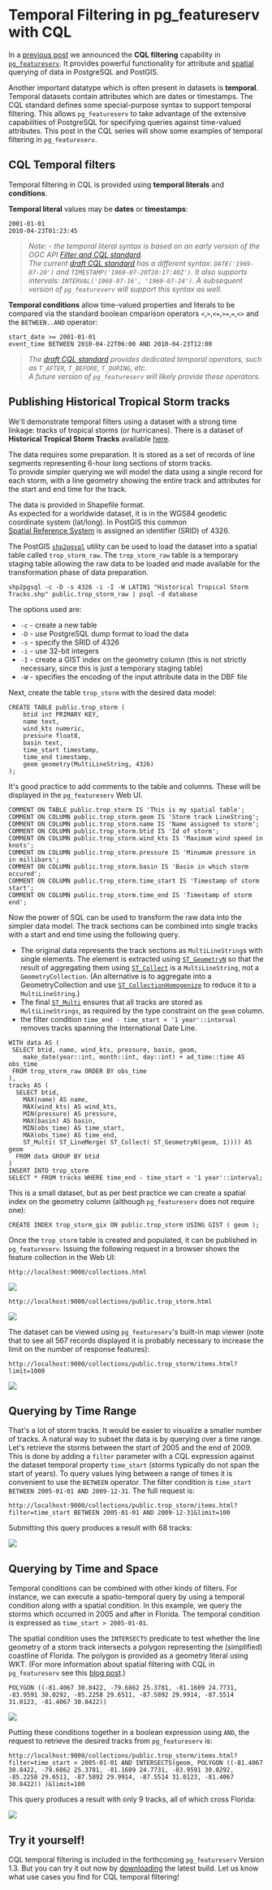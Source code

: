 # Temporal Filtering in pg_featureserv with CQL

In a [previous post](https://blog.crunchydata.com/blog/cql-filtering-in-pg_featureserv) we announced the **CQL filtering** capability in [`pg_featureserv`](https://github.com/CrunchyData/pg_featureserv).
It provides powerful functionality for attribute and [spatial](https://blog.crunchydata.com/blog/spatial-filters-in-pg_featureserv-with-cql) querying of data in PostgreSQL and PostGIS.

Another important datatype which is often present in datasets is **temporal**.
Temporal datasets contain attributes which are dates or timestamps.
The CQL standard defines some special-purpose syntax to support temporal filtering.
This allows `pg_featureserv` to take advantage of the extensive capabilities of PostgreSQL 
for specifying queries against time-valued attributes.
This post in the CQL series will show some examples of temporal filtering in `pg_featureserv`.

## CQL Temporal filters

Temporal filtering in CQL is provided using **temporal literals** and **conditions**.

**Temporal literal** values may be **dates** or **timestamps**:
```
2001-01-01
2010-04-23T01:23:45
```

> *Note: - the temporal literal syntax is based on an early version of the OGC API [Filter and CQL standard](https://portal.ogc.org/files/96288).  
> The current [draft CQL standard](https://docs.ogc.org/DRAFTS/21-065.html) has a different syntax: `DATE('1969-07-20')` and `TIMESTAMP('1969-07-20T20:17:40Z')`.  It also supports intervals:  `INTERVAL('1969-07-16', '1969-07-24')`.
> A subsequent version of `pg_featureserv` will support this syntax as well.*
 
**Temporal conditions** allow time-valued properties and literals to be compared 
via the standard boolean cmparison operators
`<`,`>`,`<=`,`>=`,`=`,`<>` and the `BETWEEN..AND` operator:
```
start_date >= 2001-01-01
event_time BETWEEN 2010-04-22T06:00 AND 2010-04-23T12:00
```

> *The [draft CQL standard](https://docs.ogc.org/DRAFTS/21-065.html#_temporal_operators) provides dedicated temporal operators, such as `T_AFTER`, `T_BEFORE`, `T_DURING`, etc.  
> A future version of `pg_featureserv` will likely provide these operators.*

## Publishing Historical Tropical Storm tracks

We'll demonstrate temporal filters using a dataset with a strong time linkage: tracks of tropical storms (or hurricanes).
There is a dataset of **Historical Tropical Storm Tracks** available [here](https://hifld-geoplatform.opendata.arcgis.com/datasets/geoplatform::historical-tropical-storm-tracks).

The data requires some preparation.  It is stored as a set of records of line segments representing 6-hour long sections
of storm tracks.  
To provide simpler querying we will model the data using a single record for each storm, with a line geometry showing the
entire track and attributes for the start and end time for the track. 

The data is provided in Shapefile format.  
As expected for a worldwide dataset, it is in the WGS84 geodetic coordinate system (lat/long).
In PostGIS this common  
[Spatial Reference System](https://postgis.net/docs/manual-dev/using_postgis_dbmanagement.html#spatial_ref_sys) 
is assigned an identifier (SRID) of 4326.

The PostGIS [`shp2pgsql`](https://postgis.net/docs/manual-3.3/using_postgis_dbmanagement.html#shp2pgsql_usage) utility can be used to load the dataset into a spatial table called `trop_storm_raw`.
The `trop_storm_raw` table is a temporary staging table allowing the raw data to be loaded
and made available for the transformation phase of data preparation.

```
shp2pgsql -c -D -s 4326 -i -I -W LATIN1 "Historical Tropical Storm Tracks.shp" public.trop_storm_raw | psql -d database
```
The options used are:
* `-c` - create a new table
* `-D` - use PostgreSQL dump format to load the data
* `-s` - specify the SRID of 4326
* `-i` - use 32-bit integers
* `-I` - create a GIST index on the geometry column (this is not strictly necessary, since this is just a temporary staging table)
* `-W` - specifies the encoding of the input attribute data in the DBF file

Next, create the table `trop_storm` with the desired data model:
```
CREATE TABLE public.trop_storm (
    btid int PRIMARY KEY,
    name text,
    wind_kts numeric,
    pressure float8,
    basin text,
    time_start timestamp,
    time_end timestamp,
    geom geometry(MultiLineString, 4326)
);
```

It's good practice to add comments to the table and columns. 
These will be displayed in the `pg_featureserv` Web UI.

```
COMMENT ON TABLE public.trop_storm IS 'This is my spatial table';
COMMENT ON COLUMN public.trop_storm.geom IS 'Storm track LineString';
COMMENT ON COLUMN public.trop_storm.name IS 'Name assigned to storm';
COMMENT ON COLUMN public.trop_storm.btid IS 'Id of storm';
COMMENT ON COLUMN public.trop_storm.wind_kts IS 'Maximum wind speed in knots';
COMMENT ON COLUMN public.trop_storm.pressure IS 'Minumum pressure in in millibars';
COMMENT ON COLUMN public.trop_storm.basin IS 'Basin in which storm occured';
COMMENT ON COLUMN public.trop_storm.time_start IS 'Timestamp of storm start';
COMMENT ON COLUMN public.trop_storm.time_end IS 'Timestamp of storm end';
```


Now the power of SQL can be used to transform the raw data into the simpler data model.
The track sections can be combined into single tracks with a start and end time using the following query.

* The original data represents the track sections as `MultiLineString`s with single elements.
The element is extracted using 
[`ST_GeometryN`](https://postgis.net/docs/manual-dev/ST_GeometryN.html) so that the result of aggregating them using 
[`ST_Collect`](https://postgis.net/docs/manual-dev/ST_Collect.html) 
is a `MultiLineString`, not a `GeometryCollection`. (An alternative is to aggregate into a GeometryCollection
and use 
[`ST_CollectionHomogenize`](https://postgis.net/docs/manual-dev/ST_CollectionHomogenize.html) to reduce it to a `MultiLineString`.)
* The final [`ST_Multi`](https://postgis.net/docs/manual-dev/ST_Multi.html) ensures that all tracks are stored as `MultiLineStrings`, 
  as required by the type constraint on the `geom` column. 
* the filter condition `time_end - time_start < '1 year'::interval` removes tracks spanning the International Date Line.

```
WITH data AS (
 SELECT btid, name, wind_kts, pressure, basin, geom,
    make_date(year::int, month::int, day::int) + ad_time::time AS obs_time
 FROM trop_storm_raw ORDER BY obs_time
),
tracks AS (
  SELECT btid,
    MAX(name) AS name,
    MAX(wind_kts) AS wind_kts,
    MIN(pressure) AS pressure,
    MAX(basin) AS basin,
    MIN(obs_time) AS time_start,
    MAX(obs_time) AS time_end,
    ST_Multi( ST_LineMerge( ST_Collect( ST_GeometryN(geom, 1)))) AS geom
  FROM data GROUP BY btid
)
INSERT INTO trop_storm
SELECT * FROM tracks WHERE time_end - time_start < '1 year'::interval;
```

This is a small dataset, but as per best practice we can create a spatial index on the geometry column
(although `pg_featureserv` does not require one):

```
CREATE INDEX trop_storm_gix ON public.trop_storm USING GIST ( geom );
```


Once the `trop_storm` table is created and populated, it can be published in `pg_featureserv`.
Issuing the following request in a browser shows the feature collection in the Web UI:

```
http://localhost:9000/collections.html
```
![](pgfs-cql-temporal-fc-trop-storm.png)

```
http://localhost:9000/collections/public.trop_storm.html
```
![](pgfs-cql-temporal-trop-storm-metadata.png)


The dataset can be viewed using `pg_featureserv`'s built-in map viewer
(note that to see all 567 records displayed it is probably necessary to increase the limit on the number of response features):
```
http://localhost:9000/collections/public.trop_storm/items.html?limit=1000
```
![](pgfs-cql-temporal-trop-storm.png)


## Querying by Time Range

That's a lot of storm tracks.  It would be easier to visualize a smaller number of tracks.
A natural way to subset the data is by querying over a time range.
Let's retrieve the storms between the start of 2005 and the end of 2009. 
This is done by adding a `filter` parameter with a CQL expression against the dataset temporal property `time_start` 
(storms typically do not span the start of years).
To query values lying between a range of times it is convenient to use the `BETWEEN` operator. 
The filter condition is `time_start BETWEEN 2005-01-01 AND 2009-12-31`.
The full request is:
```
http://localhost:9000/collections/public.trop_storm/items.html?filter=time_start BETWEEN 2005-01-01 AND 2009-12-31&limit=100
```

Submitting this query produces a result with 68 tracks:

![](pgfs-cql-temporal-2005-2009.png)

## Querying by Time and Space

Temporal conditions can be combined with other kinds of filters. For instance, we can execute a spatio-temporal query
by using a temporal condition along with a spatial condition.
In this example, we query the storms which occurred in 2005 and after in Florida.
The temporal condition is expressed as `time_start > 2005-01-01`.

The spatial condition uses the `INTERSECTS` predicate to test whether the line geometry of a storm track intersects a polygon representing the (simplified) coastline of Florida.  The polygon is provided as a geometry literal using WKT.
(For more information about spatial filtering with CQL in `pg_featureserv` see this [blog post](https://www.crunchydata.com/blog/spatial-filters-in-pg_featureserv-with-cql).)

```
POLYGON ((-81.4067 30.8422, -79.6862 25.3781, -81.1609 24.7731, -83.9591 30.0292, -85.2258 29.6511, -87.5892 29.9914, -87.5514 31.0123, -81.4067 30.8422))
```

![](pgfs-cql-temporal-poly-fla.png)

Putting these conditions together in a boolean expression using `AND`, the request to retrieve the desired tracks from `pg_featureserv` is:

```
http://localhost:9000/collections/public.trop_storm/items.html?filter=time_start > 2005-01-01 AND INTERSECTS(geom, POLYGON ((-81.4067 30.8422, -79.6862 25.3781, -81.1609 24.7731, -83.9591 30.0292, -85.2258 29.6511, -87.5892 29.9914, -87.5514 31.0123, -81.4067 30.8422)) )&limit=100
```
This query produces a result with only 9 tracks, all of which cross Florida:

![](pgfs-cql-temporal-2005-fla.png)

## Try it yourself!

CQL temporal filtering is included in the forthcoming `pg_featureserv` Version 1.3. 
But you can try it out now by [downloading](https://github.com/CrunchyData/pg_featureserv#download) the latest build. 
Let us know what use cases you find for CQL temporal filtering!
